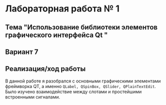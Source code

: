 # Лабораторная работа № 1
## Тема "Использование библиотеки элементов графического интерфейса Qt "
## Вариант 7
## Реализация/ход работы 
В данной работе я разобрался с основными графическими элементами фреймворка QT, а именно `QLabel, QSpinBox, QSlider, QPlainTextEdit`.  Было изучено взаимодействие между слотами и простейшими встроенными сигналами.
